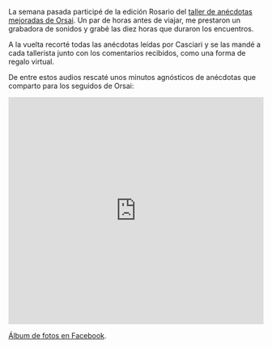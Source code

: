 <html><body><p>La semana pasada participé de la edición Rosario del <a href="http://editorialorsai.com/blog/post/road_movie_orsai" target="_blank">taller de anécdotas mejoradas de Orsai</a>. Un par de horas antes de viajar, me prestaron un grabadora de sonidos y grabé las diez horas que duraron los encuentros.



A la vuelta recorté todas las anécdotas leídas por Casciari y se las mandé a cada tallerista junto con los comentarios recibidos, como una forma de regalo virtual.



De entre estos audios rescaté unos minutos agnósticos de anécdotas que comparto para los seguidos de Orsai:



<iframe width="100%" height="450" scrolling="no" frameborder="no" src="https://w.soundcloud.com/player/?url=https%3A//api.soundcloud.com/tracks/166853144&amp;auto_play=false&amp;hide_related=false&amp;show_comments=true&amp;show_user=true&amp;show_reposts=false&amp;visual=true"></iframe>



<a href="https://www.facebook.com/juanjoconti/media_set?set=a.10204524694908240.1073741850.1559082191&amp;type=3" target="_blank">Álbum de fotos en Facebook</a>.</p></body></html>